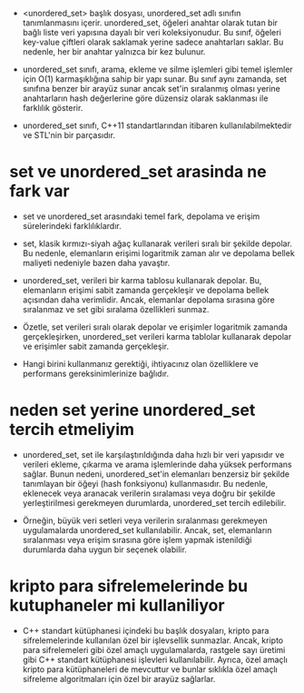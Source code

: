 - <unordered_set> başlık dosyası, unordered_set adlı sınıfın tanımlanmasını içerir. unordered_set, öğeleri anahtar olarak tutan bir bağlı liste veri yapısına dayalı bir veri koleksiyonudur. Bu sınıf, öğeleri key-value çiftleri olarak saklamak yerine sadece anahtarları saklar. Bu nedenle, her bir anahtar yalnızca bir kez bulunur.

- unordered_set sınıfı, arama, ekleme ve silme işlemleri gibi temel işlemler için O(1) karmaşıklığına sahip bir yapı sunar. Bu sınıf aynı zamanda, set sınıfına benzer bir arayüz sunar ancak set'in sıralanmış olması yerine anahtarların hash değerlerine göre düzensiz olarak saklanması ile farklılık gösterir.

- unordered_set sınıfı, C++11 standartlarından itibaren kullanılabilmektedir ve STL'nin bir parçasıdır.

# set ve unordered_set arasinda ne fark var

- set ve unordered_set arasındaki temel fark, depolama ve erişim sürelerindeki farklılıklardır.

- set, klasik kırmızı-siyah ağaç kullanarak verileri sıralı bir şekilde depolar. Bu nedenle, elemanların erişimi logaritmik zaman alır ve depolama bellek maliyeti nedeniyle bazen daha yavaştır.

- unordered_set, verileri bir karma tablosu kullanarak depolar. Bu, elemanların erişimi sabit zamanda gerçekleşir ve depolama bellek açısından daha verimlidir. Ancak, elemanlar depolama sırasına göre sıralanmaz ve set gibi sıralama özellikleri sunmaz.

- Özetle, set verileri sıralı olarak depolar ve erişimler logaritmik zamanda gerçekleşirken, unordered_set verileri karma tablolar kullanarak depolar ve erişimler sabit zamanda gerçekleşir.

- Hangi birini kullanmanız gerektiği, ihtiyacınız olan özelliklere ve performans gereksinimlerinize bağlıdır.

# neden set yerine unordered_set tercih etmeliyim

- unordered_set, set ile karşılaştırıldığında daha hızlı bir veri yapısıdır ve verileri ekleme, çıkarma ve arama işlemlerinde daha yüksek performans sağlar. Bunun nedeni, unordered_set'in elemanları benzersiz bir şekilde tanımlayan bir öğeyi (hash fonksiyonu) kullanmasıdır. Bu nedenle, eklenecek veya aranacak verilerin sıralaması veya doğru bir şekilde yerleştirilmesi gerekmeyen durumlarda, unordered_set tercih edilebilir.

- Örneğin, büyük veri setleri veya verilerin sıralanması gerekmeyen uygulamalarda unordered_set kullanılabilir. Ancak, set, elemanların sıralanması veya erişim sırasına göre işlem yapmak istenildiği durumlarda daha uygun bir seçenek olabilir.

# kripto para sifrelemelerinde bu kutuphaneler mi kullaniliyor

- C++ standart kütüphanesi içindeki bu başlık dosyaları, kripto para sifrelemelerinde kullanılan özel bir işlevsellik sunmazlar. Ancak, kripto para sifrelemeleri gibi özel amaçlı uygulamalarda, rastgele sayı üretimi gibi C++ standart kütüphanesi işlevleri kullanılabilir. Ayrıca, özel amaçlı kripto para kütüphaneleri de mevcuttur ve bunlar sıklıkla özel amaçlı sifreleme algoritmaları için özel bir arayüz sağlarlar.

